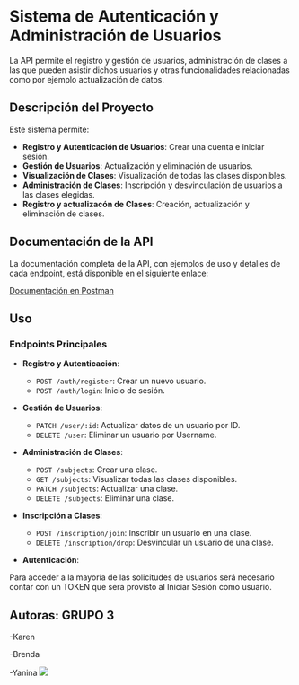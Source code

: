 # Sistema de Autenticación y Administración de Usuarios

La API permite el registro y gestión de usuarios, administración de clases a las que pueden asistir dichos usuarios y otras funcionalidades relacionadas como por ejemplo actualización de datos.


## Descripción del Proyecto

Este sistema permite:
- **Registro y Autenticación de Usuarios**: Crear una cuenta e iniciar sesión.
- **Gestión de Usuarios**: Actualización y eliminación de usuarios.
- **Visualización de Clases**: Visualización de todas las clases disponibles. 
- **Administración de Clases**: Inscripción y desvinculación de usuarios a las clases elegidas.
- **Registro y actualizacón de Clases**: Creación, actualización y eliminación de clases.  


## Documentación de la API

La documentación completa de la API, con ejemplos de uso y detalles de cada endpoint, está disponible en el siguiente enlace:

[Documentación en Postman](https://documenter.getpostman.com/view/37273228/2sAY518Kyg)

## Uso

### Endpoints Principales

- **Registro y Autenticación**:
  - `POST /auth/register`: Crear un nuevo usuario.
  - `POST /auth/login`: Inicio de sesión.
  
- **Gestión de Usuarios**:
  - `PATCH /user/:id`: Actualizar datos de un usuario por ID.
  - `DELETE /user`: Eliminar un usuario por Username.

- **Administración de Clases**:
  - `POST /subjects`: Crear una clase.
  - `GET /subjects`: Visualizar todas las clases disponibles.
  - `PATCH /subjects`: Actualizar una clase.
  - `DELETE /subjects`: Eliminar una clase.
  
- **Inscripción a Clases**:
  - `POST /inscription/join`: Inscribir un usuario en una clase.
  - `DELETE /inscription/drop`: Desvincular un usuario de una clase.

- **Autenticación**:

Para acceder a la mayoría de las solicitudes de usuarios será necesario contar con un TOKEN que sera provisto al Iniciar Sesión como usuario.

## Autoras: GRUPO 3
-Karen
</p>
-Brenda
</p>
-Yanina

<img src=https://i.pinimg.com/originals/8b/19/fe/8b19feb0d9eec43509283e74917a7fe9.gif>

